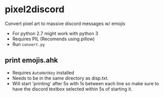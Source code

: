 # pixel2discord
Convert pixel art to massive discord messages w/ emojis

* For python 2.7 might work with python 3
* Requires PIL (Recomends using pillow)
* Run `convert.py`

## print emojis.ahk
* Requires `AutoHotKey` installed
* Needs to be in the same directory as disp.txt. 
* Will start 'printing' after 5s with 1s between each line so make sure to have the discord textbox selected within 5s of starting it.
